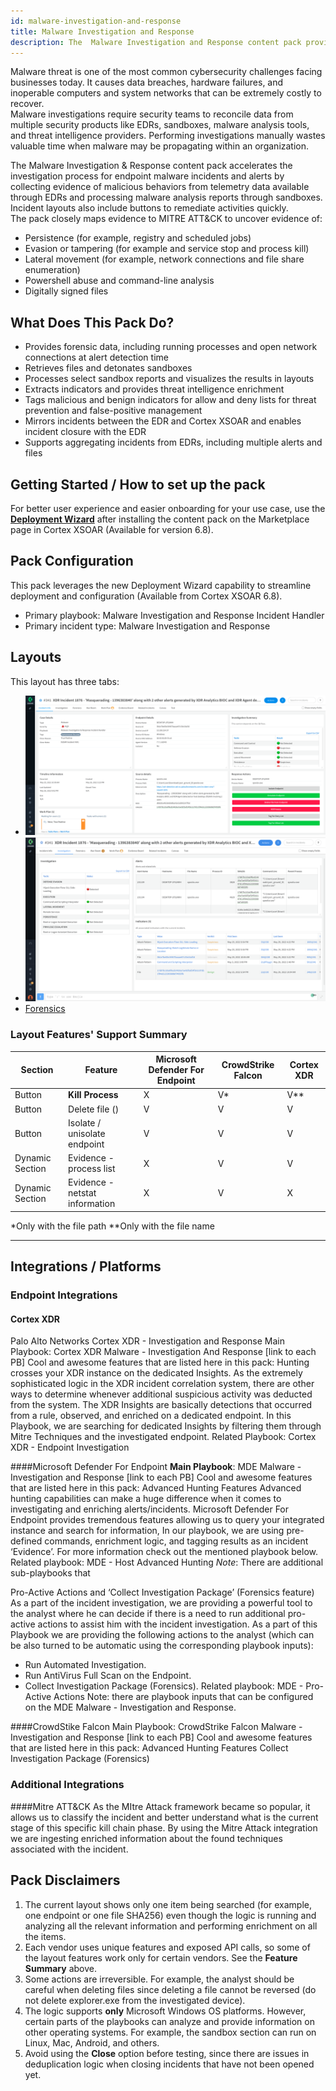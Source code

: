 ```yaml
---
id: malware-investigation-and-response
title: Malware Investigation and Response
description: The  Malware Investigation and Response content pack provides a framework for handling malware investigations.
---
```


Malware threat is one of the most common cybersecurity challenges facing businesses today. It causes data breaches, hardware failures, and inoperable computers and system networks that can be extremely costly to recover.  
Malware investigations require security teams to reconcile data from multiple security products like EDRs, sandboxes, malware analysis tools, and threat intelligence providers. 
Performing investigations manually wastes valuable time when malware may be propagating within an organization.

The Malware Investigation & Response content pack accelerates the investigation process for endpoint malware incidents and alerts by collecting evidence of malicious behaviors from telemetry data available through EDRs and processing malware analysis reports through sandboxes. Incident layouts also include buttons to remediate activities quickly.    
The pack closely maps evidence to MITRE ATT&CK to uncover evidence of:
- Persistence (for example, registry and scheduled jobs)
- Evasion or tampering (for example and service stop and process kill)
- Lateral movement (for example, network connections and file share enumeration)
- Powershell abuse and command-line analysis
- Digitally signed files

## What Does This Pack Do?
* Provides forensic data, including running processes and open network connections at alert detection time
* Retrieves files and detonates sandboxes
* Processes select sandbox reports and visualizes the results in layouts
* Extracts indicators and provides threat intelligence enrichment
* Tags malicious and benign indicators for allow and deny lists for threat prevention and false-positive management
* Mirrors incidents between the EDR and Cortex XSOAR and enables incident closure with the EDR
* Supports aggregating incidents from EDRs, including multiple alerts and files

## Getting Started / How to set up the pack
For better user experience and easier onboarding for your use case, use the [**Deployment Wizard**](https://docs.paloaltonetworks.com/cortex/cortex-xsoar/6-8/cortex-xsoar-admin/marketplace/content-pack-installation/install-a-content-pack/use-the-use-case-deployment-wizard) after installing the content pack on the Marketplace page in Cortex XSOAR (Available for version 6.8).


## Pack Configuration
This pack leverages the new Deployment Wizard capability to streamline deployment and configuration (Available from Cortex XSOAR 6.8).  
- Primary playbook: Malware Investigation and Response Incident Handler 
- Primary incident type: Malware Investigation and Response


## Layouts

This layout has three tabs:
* ![Incident info tab](../../../docs/doc_imgs/reference/MalwareInvestigationAndResponse/Malware_Investigation_And_Response_layout1.png)
* ![Investigation tab](../../../docs/doc_imgs/reference/MalwareInvestigationAndResponse/Malware_Investigation_And_Response_layout2.png)
* [Forensics](#forensics-tab)

### Layout Features' Support Summary

| **Section**                  | **Feature**                         | **Microsoft Defender For Endpoint** | **CrowdStrike Falcon**      | **Cortex XDR**              |
|------------------------------|-------------------------------------|-------------------------------------|-----------------------------|-------------------------------|
| Button                       | **Kill Process**                    |                   X                 | V*                                     |  V**                                   |
| Button                       | Delete file   ()                    |                   V                 |               V                        |               V                        |
| Button                       | Isolate / unisolate  endpoint       |                   V                 |               V                        |               V                        |
| Dynamic Section              | Evidence - process list             |                   X                 |               V                        |               V                        |
| Dynamic Section              | Evidence - netstat information      |                   X                 |               V                        |               X                        |
*Only with the file path
**Only with the file name
***


 
## Integrations / Platforms
### Endpoint Integrations
#### Cortex XDR
Palo Alto Networks Cortex XDR - Investigation and Response
Main Playbook: Cortex XDR Malware - Investigation And Response [link to each PB]
Cool and awesome features that are listed here in this pack:
Hunting crosses your XDR instance on the dedicated Insights.
As the extremely sophisticated logic in the XDR incident correlation system, there are other ways to determine whenever additional suspicious activity was deducted from the system. The XDR Insights are basically detections that occurred from a rule, observed, and enriched on a dedicated endpoint. In this Playbook, we are searching for dedicated Insights by filtering them through Mitre Techniques and the investigated endpoint.
Related Playbook: Cortex XDR - Endpoint Investigation



####Microsoft Defender For Endpoint 
**Main Playbook**: MDE Malware - Investigation and Response [link to each PB]
Cool and awesome features that are listed here in this pack:
Advanced Hunting Features
Advanced hunting capabilities can make a huge difference when it comes to investigating and enriching alerts/incidents. Microsoft Defender For Endpoint provides tremendous features allowing us to query your integrated instance and search for information, In our playbook, we are using pre-defined commands, enrichment logic, and tagging results as an incident ‘Evidence’. For more information check out the mentioned playbook below. 
Related playbook: MDE - Host Advanced Hunting
_Note_: There are additional sub-playbooks that
    
Pro-Active Actions and ‘Collect Investigation Package’ (Forensics feature)
As a part of the incident investigation, we are providing a powerful tool to the analyst where he can decide if there is a need to run additional pro-active actions to assist him with the incident investigation. As a part of this Playbook we are providing the following actions to the analyst (which can be also turned to be automatic using the corresponding playbook inputs):
- Run Automated Investigation.
- Run AntiVirus Full Scan on the Endpoint.
- Collect Investigation Package (Forensics).
Related playbook: MDE - Pro-Active Actions
Note: there are playbook inputs that can be configured on the MDE Malware - Investigation and Response.



####CrowdStike Falcon
Main Playbook: CrowdStrike Falcon Malware - Investigation and Response [link to each PB]
Cool and awesome features that are listed here in this pack:
Advanced Hunting Features
Collect Investigation Package (Forensics)

### Additional Integrations
####Mitre ATT&CK 
As the MItre Attack framework became so popular, it allows us to classify the incident and better understand what is the current stage of this specific kill chain phase. By using the Mitre Attack integration we are ingesting enriched information about the found techniques associated with the incident.


## Pack Disclaimers
1. The current layout shows only one item being searched (for example, one endpoint or one file SHA256) even though the logic is running and analyzing all the relevant information and performing enrichment on all the items.
2. Each vendor uses unique features and exposed API calls, so some of the layout features work only for certain vendors. See the **Feature Summary** above.
3. Some actions are irreversible. For example, the analyst should be careful when deleting files since deleting a file cannot be reversed (do not delete explorer.exe from the investigated device).
4. The logic supports **only** Microsoft Windows OS platforms. However, certain parts of the playbooks can analyze and provide information on other operating systems. For example, the sandbox section can run on Linux, Mac, Android, and others.
5. Avoid using the **Close** option before testing, since there are issues in deduplication logic when closing incidents that have not been opened yet.

 
